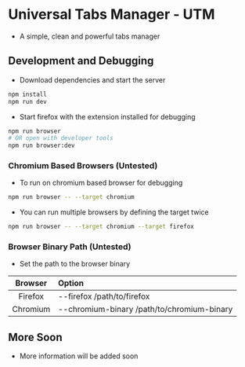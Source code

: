 # Universal Tabs Manager - UTM

- A simple, clean and powerful tabs manager

## Development and Debugging

- Download dependencies and start the server

```bash
npm install
npm run dev
```

- Start firefox with the extension installed for debugging

```bash
npm run browser
# OR open with developer tools
npm run browser:dev
```

### Chromium Based Browsers (Untested)

- To run on chromium based browser for debugging

```bash
npm run browser -- --target chromium
```

- You can run multiple browsers by defining the target twice

```bash
npm run browser -- --target chromium --target firefox
```

### Browser Binary Path (Untested)

- Set the path to the browser binary

| Browser  | Option                                     |
| :------: | :----------------------------------------- |
| Firefox  | --firefox /path/to/firefox                 |
| Chromium | --chromium-binary /path/to/chromium-binary |

## More Soon

- More information will be added soon

